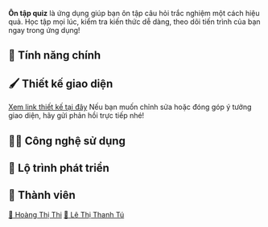 **Ôn tập quiz** là ứng dụng giúp bạn ôn tập câu hỏi trắc nghiệm một cách hiệu quả. Học tập mọi lúc, kiểm tra kiến thức dễ dàng, theo dõi tiến trình của bạn ngay trong ứng dụng!

## :memo: Tính năng chính 
## :paintbrush: Thiết kế giao diện
[Xem link thiết kế tại đây](https://www.figma.com/design/jtcYdagzvkPSPk72htkyDT/Thi%E1%BA%BFt-k%E1%BA%BF-%E1%BB%A9ng-d%E1%BB%A5ng-%C3%B4n-t%E1%BA%ADp-Quiz?node-id=0-1&p=f&t=urn6yRDJhGwT7G7K-0)
Nếu bạn muốn chỉnh sửa hoặc đóng góp ý tưởng giao diện, hãy gửi phản hồi trực tiếp nhé!
## :technologist: Công nghệ sử dụng 
## :seedling: Lộ trình phát triển 
## :busts_in_silhouette: Thành viên
 [:bust_in_silhouette: Hoàng Thị Thi](https://github.com/hoangthi0601)
 [:bust_in_silhouette: Lê Thị Thanh Tú](https://github.com/LeiThanhTu)